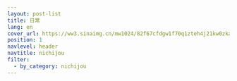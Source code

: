 ```yaml
---
layout: post-list
title: 日常
lang: en
cover_url: https://ww3.sinaimg.cn/mw1024/82f67cfdgw1f70q1zteh4j21kw0zkapi.jpg
position: 1
navlevel: header
navtitle: nichijou
filter:
  - by_category: nichijou
---
```

